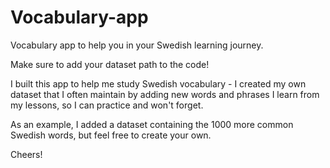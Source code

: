 # Vocabulary-app

Vocabulary app to help you in your Swedish learning journey. 

Make sure to add your dataset path to the code!

I built this app to help me study Swedish vocabulary - I created my own dataset that I often maintain by adding new words and phrases I learn from my lessons, so I can practice and won't forget. 

As an example, I added a dataset containing the 1000 more common Swedish words, but feel free to create your own.

Cheers!
